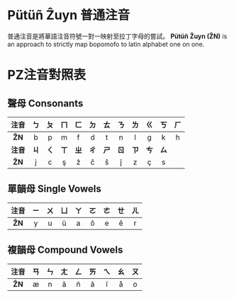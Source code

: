 # Pütüñ Ẑuyn 普通注音
普通注音是將華語注音符號一對一映射至拉丁字母的嘗試。
**Pütüñ Ẑuyn (ẐN)** is an approach to strictly map bopomofo to latin alphabet one on one.

# PZ注音對照表   

## 聲母 Consonants
|**注音**|ㄅ|ㄆ|ㄇ|ㄈ|ㄉ|ㄊ|ㄋ|ㄌ|ㄍ|ㄎ|ㄏ|
|:----:|:----:|:----:|:----:|:----:|:----:|:----:|:----:|:----:|:----:|:----:|:----:|
|**ẐN**|b|p|m|f|d|t|n|l|g|k|h|
|**注音**|**ㄐ**|**ㄑ**|**ㄒ**|**ㄓ**|**ㄔ**|**ㄕ**|**ㄖ**|**ㄗ**|**ㄘ**|**ㄙ**|
|**ẐN**|j|c|ş|ẑ|ĉ|ŝ|ĵ|z|ç|s|

## 單韻母 Single Vowels
|**注音**|ㄧ|ㄨ|ㄩ|ㄚ|ㄛ|ㄜ|ㄝ|ㄦ
|:----:|:----:|:----:|:----:|:----:|:----:|:----:|:----:|:----:|
|**ẐN**|y|u|ü|a|ô|e|ê|r| 

## 複韻母 Compound Vowels
|**注音**|ㄢ|ㄣ|ㄤ|ㄥ|ㄞ|ㄟ|ㄠ|ㄡ|
|:----:|:----:|:----:|:----:|:----:|:----:|:----:|:----:|:----:|
|**ẐN**|æ|n|ã|ñ|â|ï|å|o

